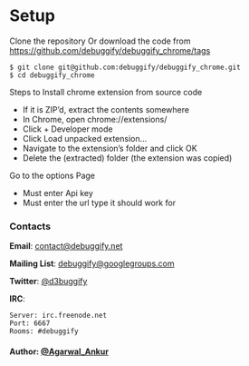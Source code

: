 # Setup #

Clone the repository Or download the code from https://github.com/debuggify/debuggify_chrome/tags

    $ git clone git@github.com:debuggify/debuggify_chrome.git
    $ cd debuggify_chrome


Steps to Install chrome extension from source code

  - If it is ZIP’d, extract the contents somewhere
  - In Chrome, open chrome://extensions/
  - Click + Developer mode
  - Click Load unpacked extension…
  - Navigate to the extension’s folder and click OK
  - Delete the (extracted) folder (the extension was copied)


Go to the options Page

  - Must enter Api key
  - Must enter the url type it should work for


### Contacts ####

**Email**: contact@debuggify.net

**Mailing List**: debuggify@googlegroups.com

**Twitter**: [@d3buggify]

**IRC**:

    Server: irc.freenode.net
    Port: 6667
    Rooms: #debuggify

#### Author: [@Agarwal_Ankur] ####

  [@Agarwal_Ankur]: https://twitter.com/Agarwal_Ankur
  [@d3buggify]: https://twitter.com/d3buggify
